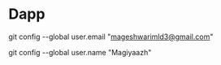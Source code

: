 # Dapp

 git config --global user.email "mageshwarimld3@gmail.com"

 git config --global user.name "Magiyaazh"

